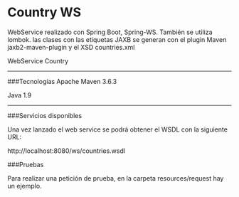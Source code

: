 # Country WS
WebService realizado con Spring Boot, Spring-WS. También se utiliza lombok.
las clases con las etiquetas JAXB se generan con el plugin Maven jaxb2-maven-plugin 
y el XSD countries.xml

WebService Country

---

###Tecnologías
Apache Maven 3.6.3

Java 1.9

---

###Servicios disponibles

Una vez lanzado el web service se podrá obtener el WSDL con la siguiente URL:

http://localhost:8080/ws/countries.wsdl

###Pruebas

Para realizar una petición de prueba, en la carpeta resources/request hay un ejemplo.



